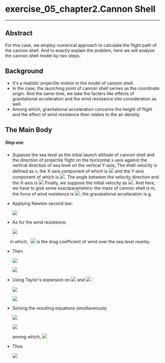 # exercise_05_chapter2.Cannon Shell
***
## Abstract
For this case, we employ numerical approach to calculate the flight path of the cannon shell. And to exactly explain the problem, here we will analyse the cannon shell model by two steps.
## Background
- It's a realistic projectile motion in the model of cannon shell.
- In the case, the launching point of cannon shell serves as the coordinate origin. And the same time, we take the facters like effects of gravitational acceleration and the wind resistance into consideration as well.
- Among which, gravitational accelaration concerns the height of flight and the effect of wind resistence then relates to the air density.
## The Main Body
##### Step one
- Suppose the sea level as the initial launch altitude of cannon shell and the direction of projectile flight on the horizontal x-axis against the vertical direction of sea level on the vertical Y-axis; The shell velocity is defined as v, the X-axis component of which is ![](http://latex.codecogs.com/gif.latex?v_{x}) and the Y-axis component of which is ![](http://latex.codecogs.com/gif.latex?v_{y}). The angle between the velocity direction and the X-axis is ![](http://latex.codecogs.com/gif.latex?\theta).Finally, we suppose the initial velocity as ![](http://latex.codecogs.com/gif.latex?v_{0}). And here, we have to give some exactparameters: the mass of cannon shell is m, the force of wind resistence is ![](http://latex.codecogs.com/gif.latex?F_{d}), the gravatational accelaration is g.
- Applying Newton second law:
   
     ![](http://latex.codecogs.com/gif.latex?m\frac{dv_{x}}{dt}=F_{d,x}=F_{d}\cos\theta=m\frac{dv_{y}}{dt}=F_{d,y}-mg=F_{d}\sin\theta-mg=F_{d}\frac{v_{y}}{v}-mg)
     
- As for the wind resistence:
     
     ![](http://latex.codecogs.com/gif.latex?F_{d}=-B_{2}v^2)
     
     in which,  ![](http://latex.codecogs.com/gif.latex?B_{2}) is the drag coefficient of wind over the sea level nearby.
- Then 

     ![](http://latex.codecogs.com/gif.latex?m\frac{dv_{x}}{dt}=-B_{2}vv_{x})
     
     ![](http://latex.codecogs.com/gif.latex?m\frac{dv_{y}}{dt}=-B_{2}vv_{y}-mg)
- Using Taylor's expansion on ![](http://latex.codecogs.com/gif.latex?v_{x}(t)) and ![](http://latex.codecogs.com/gif.latex?v_{y}(t))：
 
     ![](http://latex.codecogs.com/gif.latex?v_{x}(t+\Delta{t})=v_{x}(t)+\frac{dv_{x}}{dt}\Delta{t})
     
     ![](http://latex.codecogs.com/gif.latex?v_{y}(t+\Delta{t})=v_{y}(t)+\frac{dv_{y}}{dt}\Delta{t})
- Solving the resulting equations simultaneously
 
     ![](http://latex.codecogs.com/gif.latex?v_{x}(t+\Delta{t})=v_{x}(t)-\frac{B_{2}vv_{x}}{m}\Delta{t})
     
     ![](http://latex.codecogs.com/gif.latex?v_{y}(t+\Delta{t})=v_{y}(t)-\frac{B_{2}vv_{y}+mg}{m}\Delta{t})
     
     among which, ![](http://latex.codecogs.com/gif.latex?v=\left({v_{x}}^2+{v_{y}}^2\right)^{1/2})
- Thus
     
     ![](http://latex.codecogs.com/gif.latex?v_{x,i+1}=v_{x,i}-\frac{B_{2}vv_{x,i}}{m}\Delta{t})
 
      
     
